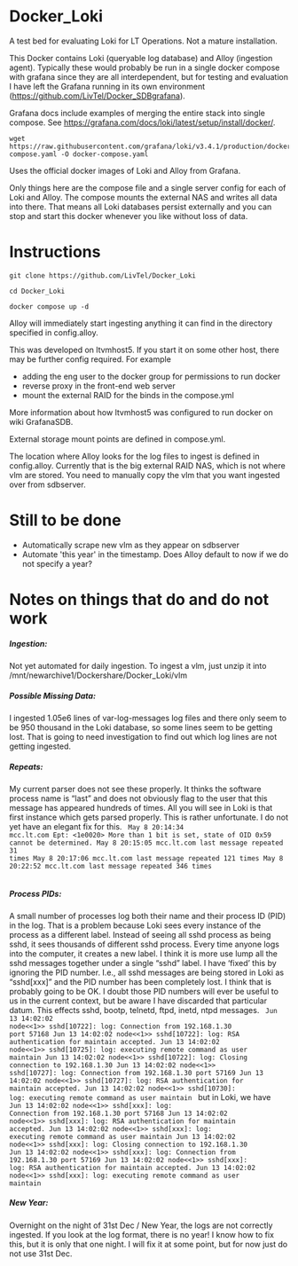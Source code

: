 # Docker_Loki

A test bed for evaluating Loki for LT Operations. Not a mature installation.

This Docker contains Loki (queryable log database) and Alloy (ingestion agent). Typically these would probably be run in a single docker compose with grafana since they are all interdependent, but for testing and evaluation I have left the Grafana running in its own environment (https://github.com/LivTel/Docker_SDBgrafana).

Grafana docs include examples of merging the entire stack into single compose. See https://grafana.com/docs/loki/latest/setup/install/docker/.
```
wget https://raw.githubusercontent.com/grafana/loki/v3.4.1/production/docker-compose.yaml -O docker-compose.yaml
```

Uses the official docker images of Loki and Alloy from Grafana.

Only things here are the compose file and a single server config for each of Loki and Alloy. The compose mounts the external NAS and writes all data into there. That means all Loki databases persist externally and you can stop and start this docker whenever you like without loss of data.


# Instructions

``git clone https://github.com/LivTel/Docker_Loki``

``cd Docker_Loki``

``docker compose up -d``


Alloy will immediately start ingesting anything it can find in the directory specified in config.alloy.

This was developed on ltvmhost5. If you start it on some other host, there may be further config required.
For example
* adding the eng user to the docker group for permissions to run docker
* reverse proxy in the front-end web server
* mount the external RAID for the binds in the compose.yml

More information about how ltvmhost5 was configured to run docker on wiki GrafanaSDB.

External storage mount points are defined in compose.yml.

The location where Alloy looks for the log files to ingest is defined in config.alloy. Currently that is the big external RAID NAS, which is not where vlm are stored. You need to manually copy the vlm that you want ingested over from sdbserver.

# Still to be done
* Automatically scrape new vlm as they appear on sdbserver
* Automate 'this year' in the timestamp. Does Alloy default to now if we do not specify a year?


# Notes on things that do and do not work

##### Ingestion:
Not yet automated for daily ingestion. To ingest a vlm, just unzip it into /mnt/newarchive1/Dockershare/Docker_Loki/vlm

##### Possible Missing Data:
I ingested 1.05e6 lines of var-log-messages log files and there only seem to be 950 thousand in the Loki database, so some lines seem to be getting lost. That is going to need investigation to find out which log lines are not getting ingested.

##### Repeats:
My current parser does not see these properly. It thinks the software process name is “last” and does not obviously flag to the user that this message has appeared hundreds of times. All you will see in Loki is that first instance which gets parsed properly. This is rather unfortunate. I do not yet have an elegant fix for this.
<code>
May  8 20:14:34 mcc.lt.com Ept: <1e0020> More than 1 bit is set, state of OID 0x59 cannot be determined.
May  8 20:15:05 mcc.lt.com last message repeated 31 times
May  8 20:17:06 mcc.lt.com last message repeated 121 times
May  8 20:22:52 mcc.lt.com last message repeated 346 times            
</code>

##### Process PIDs:
A small number of processes log both their name and their process ID (PID) in the log. That is a problem because Loki sees every instance of the process as a different label. Instead of seeing all sshd process as being sshd, it sees thousands of different sshd process. Every time anyone logs into the computer, it creates a new label. I think it is more use lump all the sshd messages together under a single “sshd” label. I have ‘fixed’ this by ignoring the PID number. I.e., all sshd messages are being stored in Loki as “sshd[xxx]” and the PID number has been completely lost. I think that is probably going to be OK. I doubt those PID numbers will ever be useful to us in the current context, but be aware I have discarded that particular datum. This effects sshd, bootp, telnetd, ftpd, inetd, ntpd messages.
<code>
Jun 13 14:02:02 node<<1>> sshd[10722]: log: Connection from 192.168.1.30 port 57168
Jun 13 14:02:02 node<<1>> sshd[10722]: log: RSA authentication for maintain accepted.
Jun 13 14:02:02 node<<1>> sshd[10725]: log: executing remote command as user maintain
Jun 13 14:02:02 node<<1>> sshd[10722]: log: Closing connection to 192.168.1.30
Jun 13 14:02:02 node<<1>> sshd[10727]: log: Connection from 192.168.1.30 port 57169
Jun 13 14:02:02 node<<1>> sshd[10727]: log: RSA authentication for maintain accepted.
Jun 13 14:02:02 node<<1>> sshd[10730]: log: executing remote command as user maintain
</code>
but in Loki, we have
<code>
Jun 13 14:02:02 node<<1>> sshd[xxx]: log: Connection from 192.168.1.30 port 57168
Jun 13 14:02:02 node<<1>> sshd[xxx]: log: RSA authentication for maintain accepted.
Jun 13 14:02:02 node<<1>> sshd[xxx]: log: executing remote command as user maintain
Jun 13 14:02:02 node<<1>> sshd[xxx]: log: Closing connection to 192.168.1.30
Jun 13 14:02:02 node<<1>> sshd[xxx]: log: Connection from 192.168.1.30 port 57169
Jun 13 14:02:02 node<<1>> sshd[xxx]: log: RSA authentication for maintain accepted.
Jun 13 14:02:02 node<<1>> sshd[xxx]: log: executing remote command as user maintain
</code>

##### New Year:
Overnight on the night of 31st Dec / New Year, the logs are not correctly ingested. If you look at the log format, there is no year! I know how to fix this, but it is only that one night. I will fix it at some point, but for now just do not use 31st Dec.

